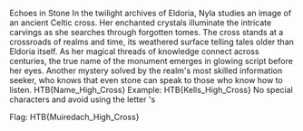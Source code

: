 Echoes in Stone
In the twilight archives of Eldoria, Nyla studies an image of an ancient Celtic cross. Her enchanted crystals illuminate the intricate carvings as she searches through forgotten tomes. The cross stands at a crossroads of realms and time, its weathered surface telling tales older than Eldoria itself. As her magical threads of knowledge connect across centuries, the true name of the monument emerges in glowing script before her eyes. Another mystery solved by the realm's most skilled information seeker, who knows that even stone can speak to those who know how to listen.
HTB{Name_High_Cross}
Example: HTB{Kells_High_Cross} No special characters and avoid using the letter 's

Flag: HTB{Muiredach_High_Cross}